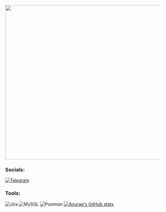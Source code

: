 <img src="https://cdn.shopify.com/s/files/1/0965/7874/articles/believe-01.png?v=1544615290" width="900" height="500">

### Socials:
[![Telegram](https://img.shields.io/badge/-Telegram-090909?style=for-the-badge&logo=telegram&logoColor=27A0D9)](https://t.me/aectan1987)
### Tools:
![Jira](https://img.shields.io/badge/-Jira-090909?style=for-the-badge&logo=jira&logoColor=0052CC)
![MySQL](https://img.shields.io/badge/-MySQL-090909?style=for-the-badge&logo=mysql&logoColor=4479A1)
![Postman](https://img.shields.io/badge/-Postman-090909?style=for-the-badge&logo=postman&logoColor=FF6C37)
[![Anurag's GitHub stats](https://github-readme-stats.vercel.app/api?username=aectanium)](https://github.com/anuraghazra/github-readme-stats)
